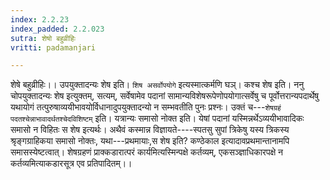 ```yaml
---
index: 2.2.23
index_padded: 2.2.023
sutra: शेषो बहुव्रीहिः
vritti: padamanjari

---
```

शेषे बहुव्रीहिः।। उपयुक्तादन्यः शेष इति। `शिष असर्वोपयोगे` इत्यस्मात्कर्मणि घञ्। कश्च शेष इति। ननु चोपयुक्तादन्यः शेष इत्युक्तम्, सत्यम्, सर्वेषामेव पदानां सामान्यविशेषरूपेणोपयोगात्सर्वेषु च पूर्वोत्तरान्यपदार्थेषु यथायोगं तत्पुरुषाव्ययीभावयोर्विधानादुपयुक्तादन्यो न सम्भवतीति पुनः प्रश्नः। उक्तं च---`शेषग्रहं पदतश्चेन्नाभावादर्थतश्चेदविशिष्टम्` इति। यत्रान्यः समासो नोक्त इति। येषां पदानां यस्मिन्नर्थेऽव्ययीभावादिकः समासो न विहितः स शेष इत्यर्थः। अथैवं कस्मान्न विज्ञायते----स्पतसु सुपां त्रिकेषु यस्य त्रिकस्य श्रृङ्गग्राहिकया समासो नोक्तः, यथा---प्रथमायाः,स शेष इति? कण्ठेकाल इत्यादावप्रथमान्तानामपि समासस्येष्टत्वात्। शेषग्रहणं प्राक्कडारात्परं कार्यमित्यस्मिन्पक्षे कर्तव्यम्, एकसञ्ज्ञाधिकारपक्षे न कर्तव्यमित्याकडारसूत्र एव प्रतिपादितम्।।